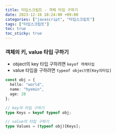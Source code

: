 ```yaml
---
title: 타입스크립트 - 객체 타입 구하기
date: 2023-12-16 18:24:00 +09:00
categories: ["javascript", "타입스크립트"]
tags: ["타입스크립트"]
toc: true
toc_sticky: true
---
```


### 객체의 키, value 타입 구하기

- object의 key 타입 구하려면 `keyof 객체타입`
- value 타입을 구하려면 `typeof object명[Key의타입]`

[](https://www.typescriptlang.org/docs/handbook/2/objects.html#handbook-content)

```ts
const obj = {
  hello: "world",
  name: "hyemin",
  age: 28
};

// key의 타입 구하기
type Keys = keyof typeof obj;

// value의 타입 구하기
type Values = (typeof obj)[Keys];
```
